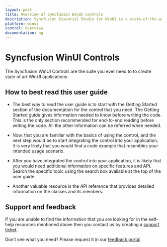 ```yaml
---
layout: post
title: Overview of Syncfusion WinUI Controls
description: Syncfusion Essential Studio for WinUI is a state-of-the-art WinUI toolkit for developing Windows apps after. 
platform: winui
control: Overview
documentation: ug
---
```


# Syncfusion WinUI Controls

The Syncfusion WinUI Controls are the suite you ever need to to create state of art WinUI applications. 

## How to best read this user guide

* The best way to read the user guide is to start with the Getting Started section of the documentation for the control that you need. The Getting Started guide gives information needed to know before writing the code. This is the only section recommended for end-to-end reading before writing the code. All the other information can be referred when needed.

* Now, that you are familiar with the basics of using the control, and the next step would be to start integrating the control into your application. It is very likely that you would find a code example that resembles your intended usage scenario.

* After you have integrated the control into your application, it is likely that you would need additional information on specific features and API. Search the specific topic using the search box available at the top of the user guide.

* Another valuable resource is the API reference that provides detailed information on the classes and its members.

## Support and feedback

If you are unable to find the information that you are looking for in the self-help resources mentioned above then you contact us by creating a [support ticket](https://www.syncfusion.com/support/directtrac/incidents?_ga=2.223326162.818042980.1601145430-886537177.1580492094).

Don’t see what you need? Please request it in our [feedback portal](https://www.syncfusion.com/feedback/).